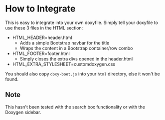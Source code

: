 # How to Integrate

This is easy to integrate into your own doxyfile. Simply tell your doxyfile to use these 3 files in the HTML section:

* HTML_HEADER=header.html
    * Adds a simple Bootstrap navbar for the title
    * Wraps the content in a Bootstrap container/row combo
* HTML_FOOTER=footer.html
    * Simply closes the extra divs opened in the header.html
* HTML_EXTRA_STYLESHEET=customdoxygen.css

You should also copy `doxy-boot.js` into your `html` directory, else it won't be found.

## Note

This hasn't been tested with the search box functionality or with the Doxygen sidebar.